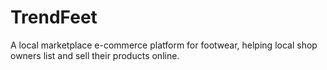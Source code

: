 # TrendFeet  
A local marketplace e-commerce platform for footwear, helping local shop owners list and sell their products online.
